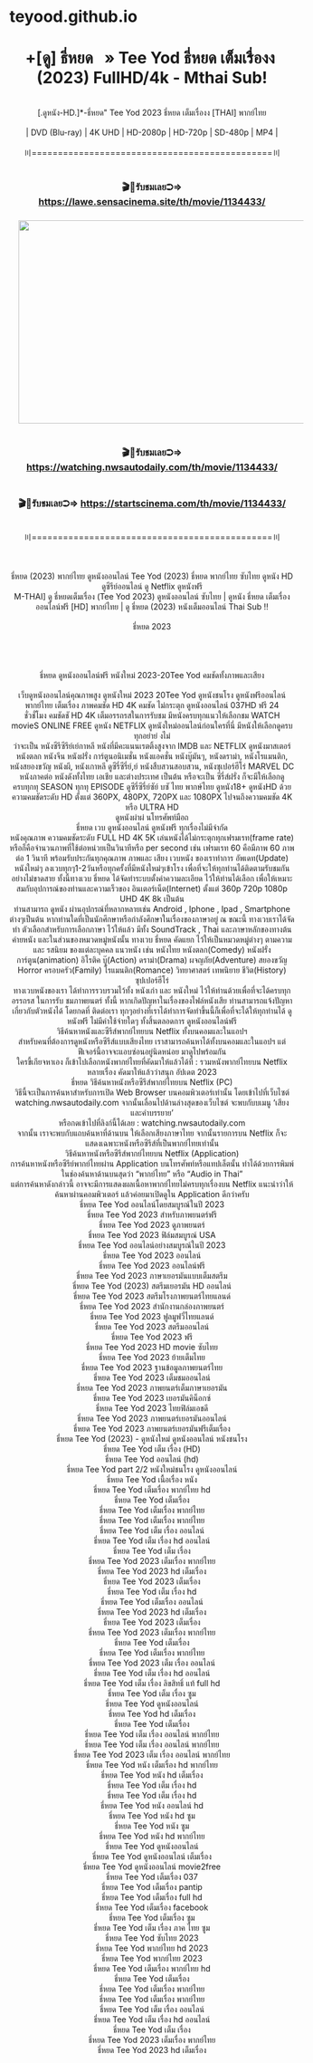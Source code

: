 # teyood.github.io
<h1 style="text-align: center;">+[ดู] ธี่หยด&nbsp; &nbsp;» Tee Yod ธี่หยด เต็มเรื่องง&nbsp; (2023) FullHD/4k - Mthai Sub!</h1><div><div style="text-align: center;"><br /></div><div style="text-align: center;">[.ดูหนัง-HD.]*-ธี่หยด" Tee Yod 2023 ธี่หยด เต็มเรื่องง [THAI] พากย์ไทย</div><div style="text-align: center;"><br /></div><div style="text-align: center;">| DVD (Blu-ray) | 4K UHD | HD-2080p | HD-720p | SD-480p | MP4 |</div><div style="text-align: center;"><br /></div><div style="text-align: center;">〣==============================================〣</div><div style="text-align: center;"><br /></div><h3 style="text-align: center;"><b>🎬🍿รับชมเลย➲=&gt; <a href="https://lawe.sensacinema.site/th/movie/1134433/">https://lawe.sensacinema.site/th/movie/1134433/</a></b></h3><h3 style="text-align: center;"><div class="separator" style="clear: both; text-align: center;"><a href="https://startscinema.com/th/movie/1134433/" imageanchor="1" style="margin-left: 1em; margin-right: 1em;"><img border="0" data-original-height="520" data-original-width="917" height="359" src="https://blogger.googleusercontent.com/img/b/R29vZ2xl/AVvXsEhv0bEje-vxmh8kNs94VCjN_jRB95NifhflXbbnPbiyPID5ZZs8qqzHFTj-qW-2cM6XAd8QQE1GwYsIxFlhE5jEanvWQ4UAeKZDvy36JK3soIvKcU8Li6_ZAXnSstKTXZnXe7FJmfw5zqVe37GI-HWk4IAgi1SGf-JczlUrA1j19m9-iSGL9YCtaojJfLM/w679-h359/teyood.JPG" width="679" /></a></div><br /><b><br /></b><b>🎬🍿รับชมเลย➲=&gt; <a href="https://watching.nwsautodaily.com/th/movie/1134433/">https://watching.nwsautodaily.com/th/movie/1134433/</a></b></h3><h3 style="text-align: center;"><b><br /></b><b>🎬🍿รับชมเลย➲=&gt; <a href="https://startscinema.com/th/movie/1134433/">https://startscinema.com/th/movie/1134433/</a></b></h3><div style="text-align: center;"><br /></div><div style="text-align: center;">〣==============================================〣</div><div style="text-align: center;"><br /></div><div style="text-align: center;"><br /></div><div style="text-align: center;"><br /></div><div style="text-align: center;">ธี่หยด (2023) พากย์ไทย ดูหนังออนไลน์ Tee Yod (2023) ธี่หยด พากย์ไทย ซับไทย ดูหนัง HD ดูซีรีย์ออนไลน์ ดู Netflix ดูหนังฟรี</div><div style="text-align: center;">M-THAI] ดู ธี่หยดเต็มเรื่อง (Tee Yod 2023) ดูหนังออนไลน์ ซับไทย | ดูหนัง ธี่หยด เต็มเรื่อง ออนไลน์ฟรี [HD] พากย์ไทย | ดู ธี่หยด (2023) หนังเต็มออนไลน์ Thai Sub !!</div><div style="text-align: center;"><br /></div><div style="text-align: center;">ธี่หยด 2023</div><div style="text-align: center;"><br /></div><div style="text-align: center;"><br /></div><div style="text-align: center;"><br /></div><div style="text-align: center;"><br /></div><div style="text-align: center;">ธี่หยด ดูหนังออนไลน์ฟรี หนังใหม่ 2023-20Tee Yod คมชัดทั้งภาพและเสียง</div><div style="text-align: center;"><br /></div><div style="text-align: center;">เว็บดูหนังออนไลน์คุณภาพสูง ดูหนังใหม่ 2023 20Tee Yod ดูหนังชนโรง ดูหนังฟรีออนไลน์ พากย์ไทย เต็มเรื่อง ภาพคมชัด HD 4K คมชัด ไม่กระตุก ดูหนังออนไลน์ 037HD ฟรี 24</div><div style="text-align: center;">ชั่วชั่โมง คมชัดชั HD 4K เต็มอรรถรสในการรับชม มีหนังครบทุกแนวให้เลือกชม WATCH movieS ONLINE FREE ดูหนัง NETFLIX ดูหนังใหม่ออนไลน์ก่อนใครที่นี่ มีหนังให้เลือกดูครบทุกอย่าย่ งไม่</div><div style="text-align: center;">ว่าจะเป็น หนังซีรีซีรีย์เย์กาหลี หนังที่มีคะแนนเรตติ้งสูงจาก IMDB และ NETFLIX ดูหนังมาสเตอร์ หนังตลก หนังจีน หนังฝรั่ง การ์ตูนอนิเมชั่น หนังแอคชั่น หนังบู๊มันๆ, หนังดราม่า, หนังโรแมนติก,</div><div style="text-align: center;">หนังสยองขวัญ หนังผี, หนังเกาหลี ดูซีรี่ซีรี่ย์,ย์ หนังสืบสวนสอบสวน, หนังซุเปอร์ฮีโร่ MARVEL DC หนังภาคต่อ หนังดังทั้งไทย เอเชีย และต่างประเทศ เป็นต้น หรือจะเป็น ซีรี่ส์ฝรั่ง ก็จะมีให้เลือกดู</div><div style="text-align: center;">ครบทุกทุ SEASON ทุกทุ EPISODE ดูซีรี่ซีรี่ย์ซัย์ บซั ไทย พากษ์ไทย ดูหนัง18+ ดูหนังHD ด้วยความคมชัดระดับ HD ตั้งแต่ 360PX, 480PX, 720PX และ 1080PX ไปจนถึงความคมชัด 4K หรือ ULTRA HD</div><div style="text-align: center;">ดูหนังผ่าผ่ นโทรศัพท์มือถ</div><div style="text-align: center;">ธี่หยด เวบ ดูหนังออนไลน์ ดูหนังฟรี ทุกเรื่องไม่มีจำกัด</div><div style="text-align: center;">หนังคุณภาพ ความคมชัดระดับ FULL HD 4K 5K เล่นหนังได้ไม่กระตุกทุกเฟรมเรท(frame rate) หรือก็คือจำนวนภาพที่ใช้ต่อหน่วยเป็นวินาทีหรือ per second เช่น เฟรมเรท 60 คือมีภาพ 60 ภาพต่อ 1 วินาที พร้อมรับประกันทุกคุณภาพ ภาพและ เสียง เวบหนัง ของเราทำการ อัพเดท(Update) หนังใหม่ๆ ลงเวบทุกๆ1-2วันหรือทุกครั้งที่มีหนังใหม่ๆเข้าโรง เพื่อที่จะให้ทุกท่านได้ติดตามรับชมกันอย่างไม่ขาดสาย ทั้งนี้ทางเวบ ธี่หยด ได้จัดทำระบบตั้งค่าความละเอียด ไว้ให้ท่านได้เลือก เพื่อให้เหมาะสมกับอุปการณ์ของท่านและความเร็วของ อินเตอร์เน็ต(Internet) ตั้งแต่ 360p 720p 1080p UHD 4K 8k เป็นต้น</div><div style="text-align: center;">ท่านสามารถ ดูหนัง ผ่านอุปกรณ์ที่หลากหลายเช่น Android , Iphone , Ipad , Smartphone ต่างๆเป็นต้น หากท่านใดที่เป็นนักศึกษาหรือกำลังศึกษาในเรื่องของภาษาอยู่ ณ ขณะนี้ ทางเวบเราได้จัดทำ ตัวเลือกสำหรับการเลือกภาษา ไว้ให้แล้ว มีทั้ง SoundTrack , Thai และภาษาหลักของทางต้นค่ายหนัง และในส่วนของหมวดหมู่หนังนั้น ทางเวบ ธี่หยด คัดแยก ไว้ให้เป็นหมวดหมู่ต่างๆ ตามความ และ รสนิยม ของแต่ละบุคคล แนวหนัง เช่น หนังไทย หนังตลก(Comedy) หนังฝรั่ง การ์ตูน(animation) อิโรติค บู๊(Action) ดราม่า(Drama) ผจญภัย(Adventure) สยองขวัญ Horror ครอบครัว(Family) โรแมนติก(Romance) วิทยาศาสตร์ เทพนิยาย ชีวิต(History) ซุปเปอร์ฮีโร่</div><div style="text-align: center;">ทางเวบหนังของเรา ได้ทำการรวบรวมไว้ทั้ง หนังเก่า และ หนังใหม่ ไว้ให้ท่านด้วยเพื่อที่จะได้ครบทุกอรรถรส ในการรับ ชมภาพยนตร์ ทั้งนี้ หากเกิดปัญหาในเรื่องของไฟล์หนังเสีย ท่านสามารถแจ้งปัญหา เกี่ยวกับตัวหนังได้ โดยกดที่ ติดต่อเรา ทุกๆอย่างที่เราได้ทำการจัดทำขึ้นนี้ก็เพื่อที่จะได้ให้ทุกท่านได้ ดูหนังฟรี ไม่มีค่าใช้จ่ายใดๆ ทั้งสิ้นตลอดการ ดูหนังออนไลน์ฟรี</div><div style="text-align: center;">วิธีค้นหาหนังและซีรีส์พากย์ไทยบน Netflix ทั้งบนคอมและในแอปฯ</div><div style="text-align: center;">สำหรับคนที่ต้องการดูหนังหรือซีรีส์แบบเสียงไทย เราสามารถค้นหาได้ทั้งบนคอมและในแอปฯ แต่ฟีเจอร์นี้อาจจะแอบซ่อนอยู่นิดหน่อย มาดูไปพร้อมกัน</div><div style="text-align: center;">ใครขี้เกียจหาเอง ก็เข้าไปเลือกหนังพากย์ไทยที่คัดมาให้แล้วได้ที่ : รวมหนังพากย์ไทยบน Netflix หลายเรื่อง คัดมาให้แล้วว่าสนุก อัปเดต 2023</div><div style="text-align: center;">ธี่หยด วิธีค้นหาหนังหรือซีรีส์พากย์ไทยบน Netflix (PC)</div><div style="text-align: center;">วิธีนี้จะเป็นการค้นหาสำหรับการเปิด Web Browser บนคอมพิวเตอร์เท่านั้น โดยเข้าไปที่เว็บไซต์ watching.nwsautodaily.com จากนั้นเลื่อนไปด้านล่างสุดของเว็บไซต์ จะพบกับบเมนู ‘เสียงและคำบรรยาย’</div><div style="text-align: center;">หรือกดเข้าไปที่ลิงก์นี้ได้เลย : watching.nwsautodaily.com</div><div style="text-align: center;">จากนั้น เราจะพบกับแถบค้นหาที่ด้านบน ให้เลือกเสียงภาษาไทย จากนั้นรายการบน Netflix ก็จะแสดงเฉพาะหนังหรือซีรีส์ที่เป็นพากย์ไทยเท่านั้น</div><div style="text-align: center;">วิธีค้นหาหนังหรือซีรีส์พากย์ไทยบน Netflix (Application)</div><div style="text-align: center;">การค้นหาหนังหรือซีรีย์พากย์ไทยผ่าน Application บนโทรศัพท์หรือแทปเล็ตนั้น ทำได้ด้วยการพิมพ์ในช่องค้นหาด้านบนสุดว่า “พากย์ไทย” หรือ “Audio in Thai”</div><div style="text-align: center;">แต่การค้นหาดังกล่าวนี้ อาจจะมีการแสดงผลเนื้อหาพากย์ไทยไม่ครบทุกเรื่องบน Netflix แนะนำว่าให้ค้นหาผ่านคอมพิวเตอร์ แล้วค่อยมาเปิดดูใน Application ดีกว่าครับ</div><div style="text-align: center;">ธี่หยด Tee Yod ออนไลน์โดยสมบูรณ์ในปี 2023</div><div style="text-align: center;">ธี่หยด Tee Yod 2023 สำหรับภาพยนตร์ฟรี</div><div style="text-align: center;">ธี่หยด Tee Yod 2023 ดูภาพยนตร์</div><div style="text-align: center;">ธี่หยด Tee Yod 2023 ฟิล์มสมบูรณ์ USA</div><div style="text-align: center;">ธี่หยด Tee Yod ออนไลน์อย่างสมบูรณ์ในปี 2023</div><div style="text-align: center;">ธี่หยด Tee Yod 2023 ออนไลน์</div><div style="text-align: center;">ธี่หยด Tee Yod 2023 ออนไลน์ฟรี</div><div style="text-align: center;">ธี่หยด Tee Yod 2023 ภาษาเยอรมันแบบเต็มสตรีม</div><div style="text-align: center;">ธี่หยด Tee Yod (2023) สตรีมเยอรมัน HD ออนไลน์</div><div style="text-align: center;">ธี่หยด Tee Yod 2023 สตรีมโรงภาพยนตร์ไทยแลนด์</div><div style="text-align: center;">ธี่หยด Tee Yod 2023 สํานักงานกล่องภาพยนตร์</div><div style="text-align: center;">ธี่หยด Tee Yod 2023 ฟูลมูฟวี่ไทยแลนด์</div><div style="text-align: center;">ธี่หยด Tee Yod 2023 สตรีมออนไลน์</div><div style="text-align: center;">ธี่หยด Tee Yod 2023 ฟรี</div><div style="text-align: center;">ธี่หยด Tee Yod 2023 HD movie ซับไทย</div><div style="text-align: center;">ธี่หยด Tee Yod 2023 ย้ายเต็มไทย</div><div style="text-align: center;">ธี่หยด Tee Yod 2023 ฐานข้อมูลภาพยนตร์ไทย</div><div style="text-align: center;">ธี่หยด Tee Yod 2023 เต็มชมออนไลน์</div><div style="text-align: center;">ธี่หยด Tee Yod 2023 ภาพยนตร์เต็มภาษาเยอรมัน</div><div style="text-align: center;">ธี่หยด Tee Yod 2023 เยอรมันคิน็อกซ์</div><div style="text-align: center;">ธี่หยด Tee Yod 2023 ไทยฟิล์มเอชดี</div><div style="text-align: center;">ธี่หยด Tee Yod 2023 ภาพยนตร์เยอรมันออนไลน์</div><div style="text-align: center;">ธี่หยด Tee Yod 2023 ภาพยนตร์เยอรมันฟรีเต็มเรื่อง</div><div style="text-align: center;">ธี่หยด Tee Yod (2023) - ดูหนังใหม่ ดูหนังออนไลน์ หนังชนโรง</div><div style="text-align: center;">ธี่หยด Tee Yod เต็ม เรื่อง (HD)</div><div style="text-align: center;">ธี่หยด Tee Yod ออนไลน์ (hd)</div><div style="text-align: center;">ธี่หยด Tee Yod part 2/2 หนังใหม่ชนโรง ดูหนังออนไลน์</div><div style="text-align: center;">ธี่หยด Tee Yod เนื้อเรื่อง หนัง</div><div style="text-align: center;">ธี่หยด Tee Yod เต็มเรื่อง พากย์ไทย hd</div><div style="text-align: center;">ธี่หยด Tee Yod เต็มเรื่อง</div><div style="text-align: center;">ธี่หยด Tee Yod เต็มเรื่อง พากย์ไทย</div><div style="text-align: center;">ธี่หยด Tee Yod เต็มเรื่อง พากย์ไทย</div><div style="text-align: center;">ธี่หยด Tee Yod เต็ม เรื่อง ออนไลน์</div><div style="text-align: center;">ธี่หยด Tee Yod เต็ม เรื่อง hd ออนไลน์</div><div style="text-align: center;">ธี่หยด Tee Yod เต็ม เรื่อง</div><div style="text-align: center;">ธี่หยด Tee Yod 2023 เต็มเรื่อง พากย์ไทย</div><div style="text-align: center;">ธี่หยด Tee Yod 2023 hd เต็มเรื่อง</div><div style="text-align: center;">ธี่หยด Tee Yod 2023 เต็มเรื่อง</div><div style="text-align: center;">ธี่หยด Tee Yod เต็ม เรื่อง hd</div><div style="text-align: center;">ธี่หยด Tee Yod เต็มเรื่อง ออนไลน์</div><div style="text-align: center;">ธี่หยด Tee Yod 2023 hd เต็มเรื่อง</div><div style="text-align: center;">ธี่หยด Tee Yod 2023 เต็มเรื่อง</div><div style="text-align: center;">ธี่หยด Tee Yod 2023 เต็มเรื่อง พากย์ไทย</div><div style="text-align: center;">ธี่หยด Tee Yod เต็มเรื่อง</div><div style="text-align: center;">ธี่หยด Tee Yod เต็มเรื่อง พากย์ไทย</div><div style="text-align: center;">ธี่หยด Tee Yod 2023 เต็ม เรื่อง ออนไลน์</div><div style="text-align: center;">ธี่หยด Tee Yod เต็ม เรื่อง hd ออนไลน์</div><div style="text-align: center;">ธี่หยด Tee Yod เต็ม เรื่อง ลิขสิทธิ์ แท้ full hd</div><div style="text-align: center;">ธี่หยด Tee Yod เต็ม เรื่อง ซูม</div><div style="text-align: center;">ธี่หยด Tee Yod ดูหนังออนไลน์</div><div style="text-align: center;">ธี่หยด Tee Yod hd เต็มเรื่อง</div><div style="text-align: center;">ธี่หยด Tee Yod เต็มเรื่อง</div><div style="text-align: center;">ธี่หยด Tee Yod เต็ม เรื่อง ออนไลน์ พากย์ไทย</div><div style="text-align: center;">ธี่หยด Tee Yod เต็ม เรื่อง ออนไลน์ พากย์ไทย</div><div style="text-align: center;">ธี่หยด Tee Yod 2023 เต็ม เรื่อง ออนไลน์ พากย์ไทย</div><div style="text-align: center;">ธี่หยด Tee Yod หนัง เต็มเรื่อง hd พากย์ไทย</div><div style="text-align: center;">ธี่หยด Tee Yod หนัง hd เต็มเรื่อง</div><div style="text-align: center;">ธี่หยด Tee Yod เต็ม เรื่อง hd</div><div style="text-align: center;">ธี่หยด Tee Yod เต็ม เรื่อง hd</div><div style="text-align: center;">ธี่หยด Tee Yod หนัง ออนไลน์ hd</div><div style="text-align: center;">ธี่หยด Tee Yod หนัง hd ซูม</div><div style="text-align: center;">ธี่หยด Tee Yod หนัง ซูม</div><div style="text-align: center;">ธี่หยด Tee Yod หนัง hd พากย์ไทย</div><div style="text-align: center;">ธี่หยด Tee Yod ดูหนังออนไลน์</div><div style="text-align: center;">ธี่หยด Tee Yod ดูหนังออนไลน์ เต็มเรื่อง</div><div style="text-align: center;">ธี่หยด Tee Yod ดูหนังออนไลน์ movie2free</div><div style="text-align: center;">ธี่หยด Tee Yod เต็มเรื่อง 037</div><div style="text-align: center;">ธี่หยด Tee Yod เต็มเรื่อง pantip</div><div style="text-align: center;">ธี่หยด Tee Yod เต็มเรื่อง full hd</div><div style="text-align: center;">ธี่หยด Tee Yod เต็มเรื่อง facebook</div><div style="text-align: center;">ธี่หยด Tee Yod เต็มเรื่อง ซูม</div><div style="text-align: center;">ธี่หยด Tee Yod เต็ม เรื่อง ภาค ไทย ซูม</div><div style="text-align: center;">ธี่หยด Tee Yod ซับไทย 2023</div><div style="text-align: center;">ธี่หยด Tee Yod พากย์ไทย hd 2023</div><div style="text-align: center;">ธี่หยด Tee Yod พากย์ไทย 2023</div><div style="text-align: center;">ธี่หยด Tee Yod เต็มเรื่อง พากย์ไทย hd</div><div style="text-align: center;">ธี่หยด Tee Yod เต็มเรื่อง</div><div style="text-align: center;">ธี่หยด Tee Yod เต็มเรื่อง พากย์ไทย</div><div style="text-align: center;">ธี่หยด Tee Yod เต็มเรื่อง พากย์ไทย</div><div style="text-align: center;">ธี่หยด Tee Yod เต็ม เรื่อง ออนไลน์</div><div style="text-align: center;">ธี่หยด Tee Yod เต็ม เรื่อง hd ออนไลน์</div><div style="text-align: center;">ธี่หยด Tee Yod เต็ม เรื่อง</div><div style="text-align: center;">ธี่หยด Tee Yod 2023 เต็มเรื่อง พากย์ไทย</div><div style="text-align: center;">ธี่หยด Tee Yod 2023 hd เต็มเรื่อง</div></div>
